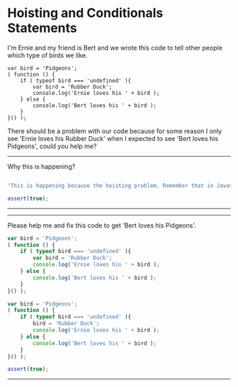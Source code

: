 # Hoisting and Conditionals Statements

I'm Ernie and my friend is Bert and we wrote this code to tell other people which type of birds we like.

```
var bird = 'Pidgeons';
( function () {
    if ( typeof bird === 'undefined' ){
        var bird = 'Rubber Duck';
        console.log('Ernie loves his ' + bird );
    } else {
        console.log('Bert loves his ' + bird );
    }
}() );
```

There should be a problem with our code because for some reason I only see 'Ernie loves his Rubber Duck' when I expected to see 'Bert loves his Pidgeons', could you help me?

---

Why this is happening?

```js

```

```js
'This is happening because the hoisting problem. Remember that in Javascript there are no block variables.'
```

```js
assert(true);
```

---

---

Please help me and fix this code to get 'Bert loves his Pidgeons'.

```js
var bird = 'Pidgeons';
( function () {
    if ( typeof bird === 'undefined' ){
        var bird = 'Rubber Duck';
        console.log('Ernie loves his ' + bird );
    } else {
        console.log('Bert loves his ' + bird );
    }
}() );
```

```js
var bird = 'Pidgeons';
( function () {
    if ( typeof bird === 'undefined' ){
        bird = 'Rubber Duck';
        console.log('Ernie loves his ' + bird );
    } else {
        console.log('Bert loves his ' + bird );
    }
}() );
```

```js
assert(true);
```

---
